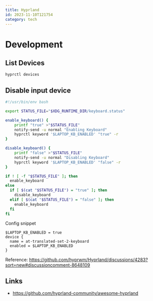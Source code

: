 ```yaml
---
title: Hyprland
id: 2023-11-10T121754
category: tech
---
```


# Development
## List Devices
``` sh
hyprctl devices
```

## Disable input device
```sh
#!/usr/bin/env bash

export STATUS_FILE="$XDG_RUNTIME_DIR/keyboard.status"

enable_keyboard() {
    printf "true" >"$STATUS_FILE"
    notify-send -u normal "Enabling Keyboard"
    hyprctl keyword '$LAPTOP_KB_ENABLED' "true" -r
}

disable_keyboard() {
    printf "false" >"$STATUS_FILE"
    notify-send -u normal "Disabling Keyboard"
    hyprctl keyword '$LAPTOP_KB_ENABLED' "false" -r
}

if ! [ -f "$STATUS_FILE" ]; then
  enable_keyboard
else
  if [ $(cat "$STATUS_FILE") = "true" ]; then
    disable_keyboard
  elif [ $(cat "$STATUS_FILE") = "false" ]; then
    enable_keyboard
  fi
fi
```

Config snippet
```
$LAPTOP_KB_ENABLED = true
device {
  name = at-translated-set-2-keyboard
  enabled = $LAPTOP_KB_ENABLED
}
```

Reference: https://github.com/hyprwm/Hyprland/discussions/4283?sort=new#discussioncomment-8648109

## Links
- https://github.com/hyprland-community/awesome-hyprland
